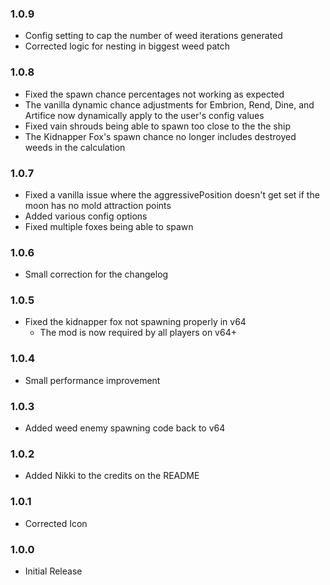 ### 1.0.9

- Config setting to cap the number of weed iterations generated
- Corrected logic for nesting in biggest weed patch

### 1.0.8

- Fixed the spawn chance percentages not working as expected
- The vanilla dynamic chance adjustments for Embrion, Rend, Dine, and Artifice now dynamically apply to the user's config values
- Fixed vain shrouds being able to spawn too close to the the ship
- The Kidnapper Fox's spawn chance no longer includes destroyed weeds in the calculation

### 1.0.7

- Fixed a vanilla issue where the aggressivePosition doesn't get set if the moon has no mold attraction points
- Added various config options
- Fixed multiple foxes being able to spawn

### 1.0.6

- Small correction for the changelog

### 1.0.5

- Fixed the kidnapper fox not spawning properly in v64
  - The mod is now required by all players on v64+

### 1.0.4

- Small performance improvement

### 1.0.3

- Added weed enemy spawning code back to v64

### 1.0.2

- Added Nikki to the credits on the README

### 1.0.1

- Corrected Icon

### 1.0.0

- Initial Release
